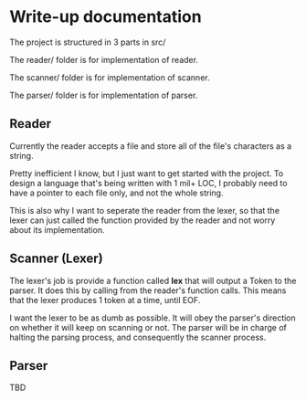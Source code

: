# Write-up documentation

The project is structured in 3 parts in src/

The reader/ folder is for implementation of reader.

The scanner/ folder is for implementation of scanner.

The parser/ folder is for implementation of parser.

## Reader
Currently the reader accepts a file and store all of the file's characters as a string.

Pretty inefficient I know, but I just want to get started with the project. To design a language that's being written with 1 mil+ LOC, I probably need to have a pointer to each file only, and not the whole string. 

This is also why I want to seperate the reader from the lexer, so that the lexer can just called the function provided by the reader and not worry about its implementation.


## Scanner (Lexer)
The lexer's job is provide a function called **lex** that will output a Token to the parser. It does this by calling
from the reader's function calls. This means that the lexer produces 1 token at a time, until EOF.

I want the lexer to be as dumb as possible. It will obey the parser's direction on whether it will keep on scanning or not. The parser will be in charge of 
halting the parsing process, and consequently the scanner process.
## Parser 

TBD